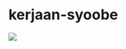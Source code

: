 # kerjaan-syoobe
<img src="https://blog.syoobe.co.id/wp-content/uploads/2020/10/revolution-marketplace.jpg">
